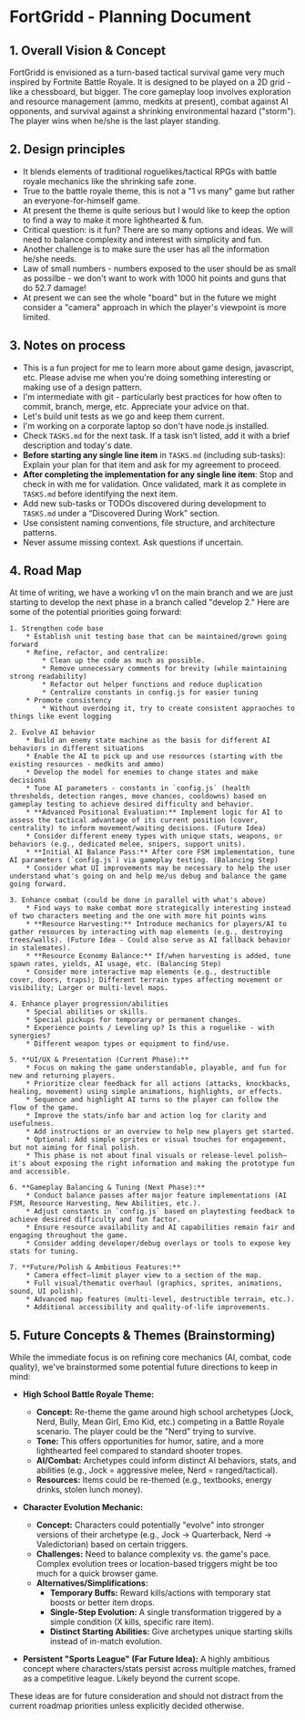 # FortGridd - Planning Document

## 1. Overall Vision & Concept

FortGridd is envisioned as a turn-based tactical survival game very much inspired by Fortnite Battle Royale. It is designed to be played on a 2D grid - like a chessboard, but bigger. The core gameplay loop involves exploration and resource management (ammo, medkits at present), combat against AI opponents, and survival against a shrinking environmental hazard ("storm"). The player wins when he/she is the last player standing. 

## 2. Design principles

* It blends elements of traditional roguelikes/tactical RPGs with battle royale mechanics like the shrinking safe zone. 
* True to the battle royale theme, this is not a "1 vs many" game but rather an everyone-for-himself game.
* At present the theme is quite serious but I would like to keep the option to find a way to make it more lighthearted & fun. 
* Critical question: is it fun? There are so many options and ideas. We will need to balance complexity and interest with simplicity and fun.
* Another challenge is to make sure the user has all the information he/she needs.
* Law of small numbers - numbers exposed to the user should be as small as possilbe - we don't want to work with 1000 hit points and guns that do 52.7 damage!
* At present we can see the whole "board" but in the future we might consider a "camera" approach in which the player's viewpoint is more limited.

## 3. Notes on process
* This is a fun project for me to learn more about game design, javascript, etc. Please advise me when you're doing something interesting or making use of a design pattern.
* I'm intermediate with git - particularly best practices for how often to commit, branch, merge, etc. Appreciate your advice on that.
* Let's build unit tests as we go and keep them current.
* I'm working on a corporate laptop so don't have node.js installed.
* Check `TASKS.md` for the next task. If a task isn’t listed, add it with a brief description and today's date.
* **Before starting any single line item** in `TASKS.md` (including sub-tasks): Explain your plan for that item and ask for my agreement to proceed.
* **After completing the implementation for any single line item**: Stop and check in with me for validation. Once validated, mark it as complete in `TASKS.md` before identifying the next item.
* Add new sub-tasks or TODOs discovered during development to `TASKS.md` under a “Discovered During Work” section.
* Use consistent naming conventions, file structure, and architecture patterns.
* Never assume missing context. Ask questions if uncertain.


## 4. Road Map

At time of writing, we have a working v1 on the main branch and we are just starting to develop the next phase in a branch called "develop 2." Here are some of the potential priorities going forward:

    1. Strengthen code base
        * Establish unit testing base that can be maintained/grown going forward
        * Refine, refactor, and centralize: 
            * Clean up the code as much as possible. 
            * Remove unnecessary comments for brevity (while maintaining strong readability)
            * Refactor out helper functions and reduce duplication
            * Centralize constants in config.js for easier tuning
        * Promote consistency
            * Without overdoing it, try to create consistent appraoches to things like event logging
        
    2. Evolve AI behavior
        * Build an enemy state machine as the basis for different AI behaviors in different situations
        * Enable the AI to pick up and use resources (starting with the existing resources - medkits and ammo)
        * Develop the model for enemies to change states and make decisions
        * Tune AI parameters - constants in `config.js` (health thresholds, detection ranges, move chances, cooldowns) based on gameplay testing to achieve desired difficulty and behavior.
        * **Advanced Positional Evaluation:** Implement logic for AI to assess the tactical advantage of its current position (cover, centrality) to inform movement/waiting decisions. (Future Idea)
        * Consider different enemy types with unique stats, weapons, or behaviors (e.g., dedicated melee, snipers, support units).
        * **Initial AI Balance Pass:** After core FSM implementation, tune AI parameters (`config.js`) via gameplay testing. (Balancing Step)
        * Consider what UI improvements may be necessary to help the user understand what's going on and help me/us debug and balance the game going forward.

    3. Enhance combat (could be done in parallel with what's above)
        * Find ways to make combat more strategically interesting instead of two characters meeting and the one with more hit points wins
        * **Resource Harvesting:** Introduce mechanics for players/AI to gather resources by interacting with map elements (e.g., destroying trees/walls). (Future Idea - Could also serve as AI fallback behavior in stalemates).
        * **Resource Economy Balance:** If/when harvesting is added, tune spawn rates, yields, AI usage, etc. (Balancing Step)
        * Consider more interactive map elements (e.g., destructible cover, doors, traps); Different terrain types affecting movement or visibility; Larger or multi-level maps.

    4. Enhance player progression/abilities
        * Special abilities or skills.
        * Special pickups for temporary or permanent changes.
        * Experience points / Leveling up? Is this a roguelike - with synergies? 
        * Different weapon types or equipment to find/use.

    5. **UI/UX & Presentation (Current Phase):**
        * Focus on making the game understandable, playable, and fun for new and returning players.
        * Prioritize clear feedback for all actions (attacks, knockbacks, healing, movement) using simple animations, highlights, or effects.
        * Sequence and highlight AI turns so the player can follow the flow of the game.
        * Improve the stats/info bar and action log for clarity and usefulness.
        * Add instructions or an overview to help new players get started.
        * Optional: Add simple sprites or visual touches for engagement, but not aiming for final polish.
        * This phase is not about final visuals or release-level polish—it's about exposing the right information and making the prototype fun and accessible.

    6. **Gameplay Balancing & Tuning (Next Phase):**
        * Conduct balance passes after major feature implementations (AI FSM, Resource Harvesting, New Abilities, etc.).
        * Adjust constants in `config.js` based on playtesting feedback to achieve desired difficulty and fun factor.
        * Ensure resource availability and AI capabilities remain fair and engaging throughout the game.
        * Consider adding developer/debug overlays or tools to expose key stats for tuning.

    7. **Future/Polish & Ambitious Features:**
        * Camera effect—limit player view to a section of the map.
        * Full visual/thematic overhaul (graphics, sprites, animations, sound, UI polish).
        * Advanced map features (multi-level, destructible terrain, etc.).
        * Additional accessibility and quality-of-life improvements.

## 5. Future Concepts & Themes (Brainstorming)

While the immediate focus is on refining core mechanics (AI, combat, code quality), we've brainstormed some potential future directions to keep in mind:

*   **High School Battle Royale Theme:**
    *   **Concept:** Re-theme the game around high school archetypes (Jock, Nerd, Bully, Mean Girl, Emo Kid, etc.) competing in a Battle Royale scenario. The player could be the "Nerd" trying to survive.
    *   **Tone:** This offers opportunities for humor, satire, and a more lighthearted feel compared to standard shooter tropes.
    *   **AI/Combat:** Archetypes could inform distinct AI behaviors, stats, and abilities (e.g., Jock = aggressive melee, Nerd = ranged/tactical).
    *   **Resources:** Items could be re-themed (e.g., textbooks, energy drinks, stolen lunch money).

*   **Character Evolution Mechanic:**
    *   **Concept:** Characters could potentially "evolve" into stronger versions of their archetype (e.g., Jock -> Quarterback, Nerd -> Valedictorian) based on certain triggers.
    *   **Challenges:** Need to balance complexity vs. the game's pace. Complex evolution trees or location-based triggers might be too much for a quick browser game.
    *   **Alternatives/Simplifications:**
        *   **Temporary Buffs:** Reward kills/actions with temporary stat boosts or better item drops.
        *   **Single-Step Evolution:** A single transformation triggered by a simple condition (X kills, specific rare item).
        *   **Distinct Starting Abilities:** Give archetypes unique starting skills instead of in-match evolution.

*   **Persistent "Sports League" (Far Future Idea):** A highly ambitious concept where characters/stats persist across multiple matches, framed as a competitive league. Likely beyond the current scope.

These ideas are for future consideration and should not distract from the current roadmap priorities unless explicitly decided otherwise.
